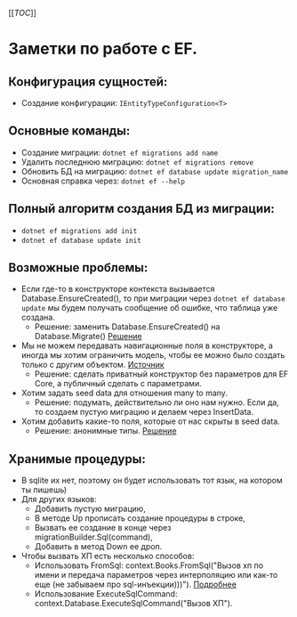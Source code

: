 [[_TOC_]]
# Заметки по работе с EF.


## Конфигурация сущностей:
- Создание конфигурации: `IEntityTypeConfiguration<T>`

## Основные команды:
- Создание миграции: `dotnet ef migrations add name`
- Удалить последнюю миграцию: `dotnet ef migrations remove`
- Обновить БД на миграцию: `dotnet ef database update migration_name`
- Основная справка через: `dotnet ef --help`

## Полный алгоритм создания БД из миграции:
- `dotnet ef migrations add init`
- `dotnet ef database update init`

## Возможные проблемы:
- Если где-то в конструкторе контекста вызывается Database.EnsureCreated(), то при миграции через `dotnet ef database update` мы будем получать сообщение об ошибке, что таблица уже создана.
  - Решение: заменить Database.EnsureCreated() на Database.Migrate() [Решение](https://stackoverflow.com/questions/38238043/how-and-where-to-call-database-ensurecreated-and-database-migrate)
- Мы не можем передавать навигационные поля в конструкторе, а иногда мы хотим ограничить модель, чтобы ее можно было создать только с другим объектом. [Источник](https://learn.microsoft.com/en-us/ef/core/modeling/constructors)
  - Решение: сделать приватный конструктор без параметров для EF Core, а публичный сделать с параметрами.
- Хотим задать seed data для отношения many to many.
  - Решение: подумать, действительно ли оно нам нужно. Если да, то создаем пустую миграцию и делаем через InsertData.
- Хотим добавить какие-то поля, которые от нас скрыты в seed data.
  - Решение: анонимные типы. [Решение](https://learn.microsoft.com/en-us/ef/core/modeling/data-seeding)


## Хранимые процедуры:
- В sqlite их нет, поэтому он будет использовать тот язык, на котором ты пишешь)
- Для других языков:
  - Добавить пустую миграцию,
  - В методе Up прописать создание процедуры в строке,
  - Вызвать ее создание в конце через migrationBuilder.Sql(command),
  - Добавить в метод Down ее дроп.
- Чтобы вызвать ХП есть несколько способов:
  - Использовать FromSql: context.Books.FromSql("Вызов хп по имени и передача параметров через интерполяцию или как-то еще (не забываем про sql-инъекции)))"). [Подробнее](https://www.entityframeworktutorial.net/efcore/working-with-stored-procedure-in-ef-core.aspx)
  - Использование ExecuteSqlCommand: context.Database.ExecuteSqlCommand("Вызов ХП").
